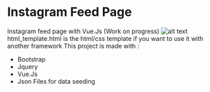 # Instagram Feed Page
Instagram feed page with Vue.Js (Work on progress)
![alt text](https://github.com/[MohKamal]/[instagram-feed-page]/blob/[master]/screen-shot.png?raw=true)
html_template.html is the html/css template if you want to use it with another framework
This project is made with : 
- Bootstrap
- Jquery
- Vue.Js
- Json Files for data seeding
